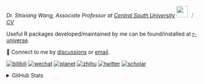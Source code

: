 
<p><em>Dr. Shixiang Wang, Associate Professor at <a href="https://en.csu.edu.cn/">Central South University</a> <img src="https://media.giphy.com/media/WUlplcMpOCEmTGBtBW/giphy.gif" width="30">  ｜ <a href="https://shixiangwang.github.io/cv-shixiang/">CV</a>
</em></p>

Useful R packages developed/maintained by me can be found/installed at [r-universe](https://shixiangwang.r-universe.dev/).

💬 Connect to me by
[discussions](https://github.com/ShixiangWang/self-study/discussions) or [email](mailto:shixiang1994wang@gmail.com). 

[![bilibili](https://img.shields.io/badge/王诗翔-B站-yellow)](https://space.bilibili.com/11553374) [![wechat](https://img.shields.io/badge/王诗翔-微信公众号-important)](https://shixiangwang.github.io/home/logo/qrcode.jpg) [![planet](https://img.shields.io/badge/王诗翔-知识星球-blueviolet)](https://t.zsxq.com/rBqbIei)  [![zhihu](https://img.shields.io/badge/王诗翔-知乎-blue)](https://www.zhihu.com/people/shixiangwang) [![twitter](https://img.shields.io/badge/WangShxiang-twitter-ff69b4)](https://twitter.com/WangShxiang) [![scholar](https://img.shields.io/badge/ShixiangWang-Scholar-00ffff)](https://scholar.google.com/citations?user=FvNp0NkAAAAJ) 

<details>
 
<summary>GitHub Stats</summary>


<!--START_SECTION:waka-->
**🐱 My GitHub Data** 

> 📦 5.0 MB Used in GitHub's Storage 
 > 
> 🏆 928 Contributions in the Year 2024
 > 
> 🚫 Not Opted to Hire
 > 
> 📜 96 Public Repositories 
 > 
> 🔑 30 Private Repositories 
 > 
**I'm an Early 🐤** 

```text
🌞 Morning                2258 commits        ████░░░░░░░░░░░░░░░░░░░░░   16.77 % 
🌆 Daytime                5747 commits        ███████████░░░░░░░░░░░░░░   42.69 % 
🌃 Evening                4553 commits        ████████░░░░░░░░░░░░░░░░░   33.82 % 
🌙 Night                  904 commits         ██░░░░░░░░░░░░░░░░░░░░░░░   06.72 % 
```
📅 **I'm Most Productive on Tuesday** 

```text
Monday                   2133 commits        ████░░░░░░░░░░░░░░░░░░░░░   15.84 % 
Tuesday                  2495 commits        █████░░░░░░░░░░░░░░░░░░░░   18.53 % 
Wednesday                2245 commits        ████░░░░░░░░░░░░░░░░░░░░░   16.68 % 
Thursday                 2130 commits        ████░░░░░░░░░░░░░░░░░░░░░   15.82 % 
Friday                   2061 commits        ████░░░░░░░░░░░░░░░░░░░░░   15.31 % 
Saturday                 1026 commits        ██░░░░░░░░░░░░░░░░░░░░░░░   07.62 % 
Sunday                   1372 commits        ███░░░░░░░░░░░░░░░░░░░░░░   10.19 % 
```


**I Mostly Code in R** 

```text
R                        81 repos            █████████████░░░░░░░░░░░░   53.29 % 
Shell                    9 repos             █░░░░░░░░░░░░░░░░░░░░░░░░   05.92 % 
JavaScript               7 repos             █░░░░░░░░░░░░░░░░░░░░░░░░   04.61 % 
Jupyter Notebook         5 repos             █░░░░░░░░░░░░░░░░░░░░░░░░   03.29 % 
Rust                     2 repos             ░░░░░░░░░░░░░░░░░░░░░░░░░   01.32 % 
```




 Last Updated on 05/11/2024 18:50:27 UTC
<!--END_SECTION:waka-->

> These Readme stats are generated using github action [awesome-readme-stats](https://github.com/anmol098/waka-readme-stats)

-----

**NOTE: Top languages does not indicate my skill level or anything like that. It is just a metric of which languages have been hosted by me on GitHub based on the usage across repositories.**

</details>
